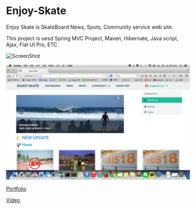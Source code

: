 # Enjoy-Skate
Enjoy Skate is SkateBoard News, Spots, Community service web site.

This project is uesd Spring MVC Project, Maven, Hibernate, Java script, Ajax, Flat UI Pro, ETC

![ScreenShot](https://github.com/platonic7/enjoySkate/blob/master/src/main/webapp/resources/image/loginTest.png)

![ScreenShot](https://github.com/platonic7/enjoySkate/blob/master/src/main/webapp/resources/image/mainTest.png)

[Portfolio](https://drive.google.com/file/d/0B4b2SGlzWyXLTHIxMEp2UWYxTUU/view?usp=sharing)

[Video](https://drive.google.com/file/d/0B4b2SGlzWyXLTHIxMEp2UWYxTUU/view?usp=sharing)